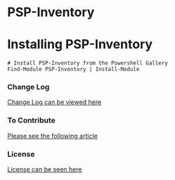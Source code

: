 # PSP-Inventory

# Installing PSP-Inventory

    # Install PSP-Inventory from the Powershell Gallery
    Find-Module PSP-Inventory | Install-Module

### Change Log
[Change Log can be viewed here](CHANGELOG.md)

### To Contribute
[Please see the following article](CONTRIBUTION.md)

### License
[License can be seen here](LICENSE.md)


